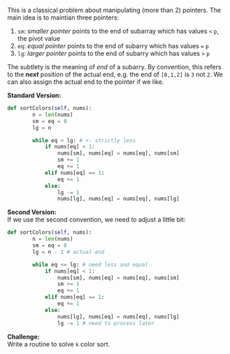 This is a classical problem about manipulating (more than 2) pointers. The main idea is to maintian three pointers:
1. `sm`: *smaller pointer* points to the end of subarray which has values `<` `p`, the pivot value
1. `eq`: *equal pointer* points to the end of subarry which has values `=` `p`
1. `lg`: *larger pointer* points to the end of subarry which has values `>` `p`

The subtlety is the meaning of *end* of a subarry. By convention, this refers to the __*next*__ position of the actual end, e.g. the end of `[0,1,2]` is `3` not `2`. We can also assign the actual end to the pointer if we like.

**Standard Version:**  
```python
def sortColors(self, nums):
        n = len(nums)
        sm = eq = 0
        lg = n

        while eq < lg: # <- strictly less
            if nums[eq] < 1:
                nums[sm], nums[eq] = nums[eq], nums[sm]
                sm += 1
                eq += 1
            elif nums[eq] == 1:
                eq += 1
            else:
                lg -= 1
                nums[lg], nums[eq] = nums[eq], nums[lg]
```

**Second Version:**  
If we use the second convention, we need to adjust a little bit:
```python
def sortColors(self, nums):
        n = len(nums)
        sm = eq = 0
        lg = n - 1 # actual end

        while eq <= lg: # need less and equal
            if nums[eq] < 1:
                nums[sm], nums[eq] = nums[eq], nums[sm]
                sm += 1
                eq += 1
            elif nums[eq] == 1:
                eq += 1
            else:
                nums[lg], nums[eq] = nums[eq], nums[lg]
                lg -= 1 # need to process later
```

**Challenge:**  
Write a routine to solve `k` color sort.
